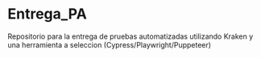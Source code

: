 # Entrega_PA
Repositorio para la entrega de pruebas automatizadas utilizando Kraken y una herramienta a seleccion (Cypress/Playwright/Puppeteer)
